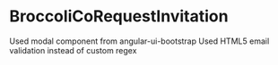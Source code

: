 # BroccoliCoRequestInvitation


Used modal component from angular-ui-bootstrap
Used HTML5 email validation instead of custom regex